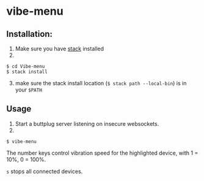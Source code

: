 # vibe-menu

## Installation:
1. Make sure you have [stack](https://docs.haskellstack.org/en/stable/README/#how-to-install) installed
2.

```
$ cd Vibe-menu
$ stack install
```
3. make sure the stack install location (`$ stack path --local-bin`) is in your `$PATH`

## Usage
1. Start a buttplug server listening on insecure websockets.
2.
```
$ vibe-menu
```

The number keys control vibration speed for the highlighted device, with 1 = 10%, 0 = 100%.

`s` stops all connected devices.
